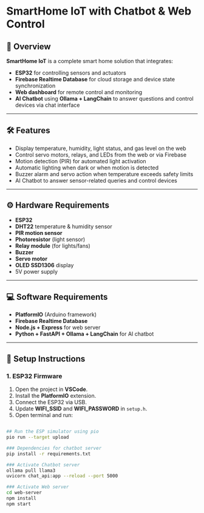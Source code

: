 # SmartHome IoT with Chatbot & Web Control

## 📌 Overview
**SmartHome IoT** is a complete smart home solution that integrates:
- **ESP32** for controlling sensors and actuators
- **Firebase Realtime Database** for cloud storage and device state synchronization
- **Web dashboard** for remote control and monitoring
- **AI Chatbot** using **Ollama + LangChain** to answer questions and control devices via chat interface

---

## 🛠 Features
- Display temperature, humidity, light status, and gas level on the web
- Control servo motors, relays, and LEDs from the web or via Firebase
- Motion detection (PIR) for automated light activation
- Automatic lighting when dark or when motion is detected
- Buzzer alarm and servo action when temperature exceeds safety limits
- AI Chatbot to answer sensor-related queries and control devices

---

## ⚙ Hardware Requirements
- **ESP32**
- **DHT22** temperature & humidity sensor
- **PIR motion sensor**
- **Photoresistor** (light sensor)
- **Relay module** (for lights/fans)
- **Buzzer**
- **Servo motor**
- **OLED SSD1306** display
- 5V power supply

---

## 💻 Software Requirements
- **PlatformIO** (Arduino framework)
- **Firebase Realtime Database**
- **Node.js + Express** for web server
- **Python + FastAPI + Ollama + LangChain** for AI chatbot

---

## 🔧 Setup Instructions

### 1. ESP32 Firmware
1. Open the project in **VSCode**.
2. Install the **PlatformIO** extension.
3. Connect the ESP32 via USB.
4. Update **WIFI_SSID** and **WIFI_PASSWORD** in `setup.h`.
5. Open terminal and run:
```bash

## Run the ESP simulator using pio
pio run --target upload 

### Dependencies for chatbot server
pip install -r requirements.txt

### Activate Chatbot server
ollama pull llama3
uvicorn chat_api:app --reload --port 5000

### Activate Web server 
cd web-server
npm install
npm start

